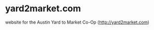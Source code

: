 yard2market.com
===============

website for the Austin Yard to Market Co-Op (http://yard2market.com)

